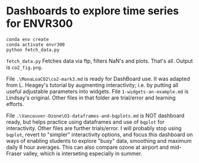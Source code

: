 # Dashboards to explore time series for ENVR300

```
conda env create
conda activate envr300
python fetch_data.py
```

`fetch_data.py` Fetches data via ftp, filters NaN's and plots. That's all.
Output is `co2_fig.png`.

File `.\MonaLoaCO2\co2-mark3.md` is ready for DashBoard use. It was adapted from L. Heagey's tutorial by augmenting interactivity; i.e. by putting all useful adjustable parameters into widgets. File `1-widgets-an-example.md` is Lindsay's original. Other files in that folder are trial/error and learning efforts.

File `.\Vancouver-Ozone\O3-dataframes-and-bqplots.md` is NOT dashboard ready, but helps practice using dataframes and use of `bqplot` for interactivity. Other files are further trials/error. I will probably stop using `bqplot`, revert to "simpler" interactivity options, and focus this dashboard on ways of enabling students to explore "busy" data, smoothing and maximum daily 8 hour averages. This can also compare ozone at airport and mid-Fraser valley, which is interseting especially in summer. 

```python

```
